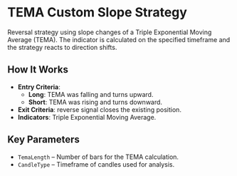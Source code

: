 # TEMA Custom Slope Strategy

Reversal strategy using slope changes of a Triple Exponential Moving Average (TEMA). The indicator is calculated on the specified timeframe and the strategy reacts to direction shifts.

## How It Works

- **Entry Criteria**:
  - **Long**: TEMA was falling and turns upward.
  - **Short**: TEMA was rising and turns downward.
- **Exit Criteria**: reverse signal closes the existing position.
- **Indicators**: Triple Exponential Moving Average.

## Key Parameters

- `TemaLength` – Number of bars for the TEMA calculation.
- `CandleType` – Timeframe of candles used for analysis.
